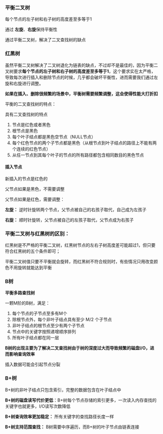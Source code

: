 ### 平衡二叉树

每个节点的左子树和右子树的高度差至多等于1

通过 **左旋**、**右旋**保持平衡性

通过平衡二叉树，解决了二叉查找树的缺点



### 红黑树

虽然平衡二叉树解决了二叉树退化为链表的缺点，不过却不是最佳的，因为平衡二叉树要求**每个节点的左子树和右子树的高度差至多等于1**，这个要求实在太严格，导致每次进行插入和删除节点的时候，几乎都会破坏平衡性，进而需要我们通过左旋和右旋进行调整。

**如果在插入、删除很频繁的场景中，平衡树需要频繁调整，这会使得性能大打折扣**

平衡的二叉查找树的特点：

具有二叉查找树的特点

1. 节点是红色或者黑色
2. 根节点是黑色
3. 每个叶子结点都是黑色空节点（NULL节点）
4. 每个红色节点的两个子节点都是黑色（从根节点到叶子结点的路径上不能有两个连续的红色节点）
5. 从任一节点到其每个叶子的节点的所有路径都包含相同数目的黑色节点

#### 插入节点

新插入的节点是红色的

父节点如果是黑色，不需要调整

父节点如果是红色，需要调整：

**左旋：** 逆时针旋转两个节点，父节点被自己的右孩子取代，自己成为左孩子

**右旋：** 顺时针旋转，父节点被自己的左孩子取代，父节点成为右孩子



### 平衡二叉树与红黑树的区别：

红黑树是不严格的平衡二叉树，红黑树节点的左右子树高度差可能超过1，但只要符合红黑树的五个条件即可；

平衡二叉树值只要不平衡就会旋转，而红黑树不符合规则时，有些情况只用改变颜色不用旋转就能达到平衡



### B树

**平衡多路查找树**

一颗M阶的B树，满足：

1. 每个节点的子节点至多有M个
2. 除根节点外，每个非叶子结点具有至少 M/2 个子节点
3. 非叶子结点的根节点至少有两个子节点
4. 节点中的关键字按照递增顺序排列
5. 所有叶子结点都在同一层

**B树的出现主要为了解决二叉查找树由于树的深度过大而导致频繁的磁盘I/O，进而影响查询效率**

插入数据可能会引起节点分裂



### B+树

B+树的非叶子结点只包含索引，完整的数据包含在叶子结点中

**B+树的磁盘读写代价更低**：B+树每个节点存储的索引更多，一次读入内存查找的关键字也就更多，I/O读写次数降低

**B+树查询效率更加稳定：** 所有关键字的查找路径长度一样

**B+树支持范围查找：** B树需要中序遍历，而B+树的叶子节点由链表连接

